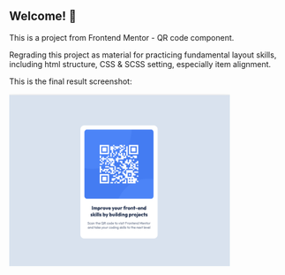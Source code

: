 ## Welcome! 👋

This is a project from Frontend Mentor - QR code component. 

Regrading this project as material for practicing fundamental layout skills, including html structure, CSS & SCSS setting, especially item alignment.

This is the final result screenshot:

<img width=400px src='./images/Screenshot 2023-10-05 at 17.03.26.png'>
